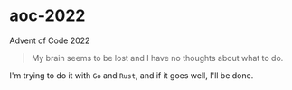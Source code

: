 # aoc-2022
Advent of Code 2022

> My brain seems to be lost and I have no thoughts about what to do.

I'm trying to do it with `Go` and `Rust`, and if it goes well, I'll be done.